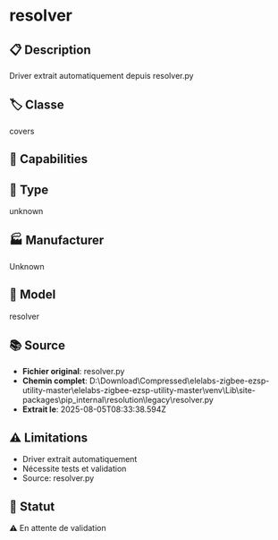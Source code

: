 # resolver

## 📋 Description
Driver extrait automatiquement depuis resolver.py

## 🏷️ Classe
covers

## 🔧 Capabilities


## 📡 Type
unknown

## 🏭 Manufacturer
Unknown

## 📱 Model
resolver

## 📚 Source
- **Fichier original**: resolver.py
- **Chemin complet**: D:\Download\Compressed\elelabs-zigbee-ezsp-utility-master\elelabs-zigbee-ezsp-utility-master\venv\Lib\site-packages\pip\_internal\resolution\legacy\resolver.py
- **Extrait le**: 2025-08-05T08:33:38.594Z

## ⚠️ Limitations
- Driver extrait automatiquement
- Nécessite tests et validation
- Source: resolver.py

## 🚀 Statut
⚠️ En attente de validation

